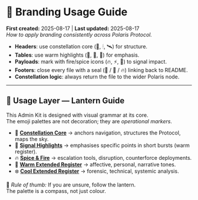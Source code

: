 # 🏮 Branding Usage Guide  
**First created:** 2025-08-17 | **Last updated:** 2025-08-17  
*How to apply branding consistently across Polaris Protocol.*  

- **Headers**: use constellation core (🌌, 🕯, 🛰️) for structure.  
- **Tables**: use warm highlights (🍊, 🦊, 🐝) for emphasis.  
- **Payloads**: mark with fire/spice icons (🔥, ⚡️, 🧨) to signal impact.  
- **Footers**: close every file with a seal (🌌 / 🧿 / 🔥) linking back to README.  
- **Constellation logic**: always return the file to the wider Polaris node.  

---

## 🏮 Usage Layer — Lantern Guide

This Admin Kit is designed with visual grammar at its core.  
The emoji palettes are not decoration; they are *operational markers*.  

- 🌌 [**Constellation Core**](_visual_palette.md#-constellation-core) → anchors navigation, structures the Protocol, maps the sky.  
- 🍊 [**Signal Highlights**](_visual_palette.md#-signal-highlights-warm-register) → emphasises specific points in short bursts (warm register).  
- 🔥 [**Spice & Fire**](_visual_palette.md#-spice--fire-counterforce) → escalation tools, disruption, counterforce deployments.  
- 🌹 [**Warm Extended Register**](_visual_palette.md#-warm-extended-register) → affective, personal, narrative tones.  
- ❄️ [**Cool Extended Register**](_visual_palette.md#-cool-extended-register) → forensic, technical, systemic analysis.  

📖 *Rule of thumb:* If you are unsure, follow the lantern.  
The palette is a compass, not just colour.

